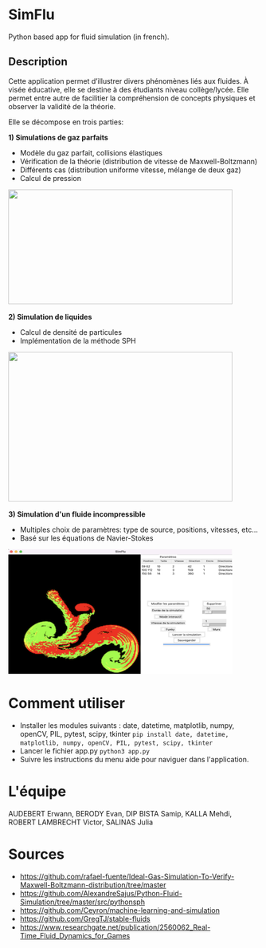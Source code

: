 # SimFlu
Python based app for fluid simulation (in french).

## Description

Cette application permet d’illustrer divers phénomènes liés aux fluides. À visée éducative, elle se destine à des étudiants niveau collège/lycée. Elle permet entre autre de facilitier la compréhension de concepts physiques et observer la validité de la théorie.

Elle se décompose en trois parties:

**1) Simulations de gaz parfaits**
- Modèle du gaz parfait, collisions élastiques
- Vérification de la théorie (distribution de vitesse de Maxwell-Boltzmann)
- Différents cas (distribution uniforme vitesse, mélange de deux gaz)
- Calcul de pression

<img src="Documents/Exemples/animation_GP.gif" width="450" height="230">



**2) Simulation de liquides**
- Calcul de densité de particules
- Implémentation de la méthode SPH


<img src="Documents/Exemples/animation_SPH.gif" width="450" height="300">


**3) Simulation d'un fluide incompressible**
- Multiples choix de paramètres: type de source, positions, vitesses, etc...
- Basé sur les équations de Navier-Stokes


<img src="Documents/Exemples/exemple_animation_interactive.png" width="450" height="250">

# Comment utiliser

- Installer les modules suivants :  date, datetime, matplotlib, numpy, openCV, PIL, pytest, scipy, tkinter
  ```pip install date, datetime, matplotlib, numpy, openCV, PIL, pytest, scipy, tkinter```
- Lancer le fichier app.py
  ```python3 app.py```
- Suivre les instructions du menu aide pour naviguer dans l'application.

# L'équipe
AUDEBERT Erwann, BERODY Evan, DIP BISTA Samip, KALLA Mehdi, ROBERT LAMBRECHT Victor, SALINAS Julia


# Sources
- https://github.com/rafael-fuente/Ideal-Gas-Simulation-To-Verify-Maxwell-Boltzmann-distribution/tree/master
- https://github.com/AlexandreSajus/Python-Fluid-Simulation/tree/master/src/pythonsph
- https://github.com/Ceyron/machine-learning-and-simulation
- https://github.com/GregTJ/stable-fluids
- https://www.researchgate.net/publication/2560062_Real-Time_Fluid_Dynamics_for_Games
